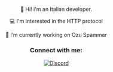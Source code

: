 <p align="center"> 👋 Hi! i'm an Italian developer.</p>
<p align="center"> 💻 I'm interested in the HTTP protocol</p>
<p align="center"> 🔭 I’m currently working on Ozu Spammer</p>



<h3 align="center">Connect with me:</h3>
<p align="center">
    <a href="https://discordapp.com/users/853374852559274014">
   <img alt="Discord" src="https://img.shields.io/badge/swaps%231337-Discord-%231c03fc'"></a>  
</p>
